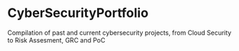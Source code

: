 # CyberSecurityPortfolio
Compilation of past and current cybersecurity projects, from Cloud Security to Risk Assesment, GRC and PoC
